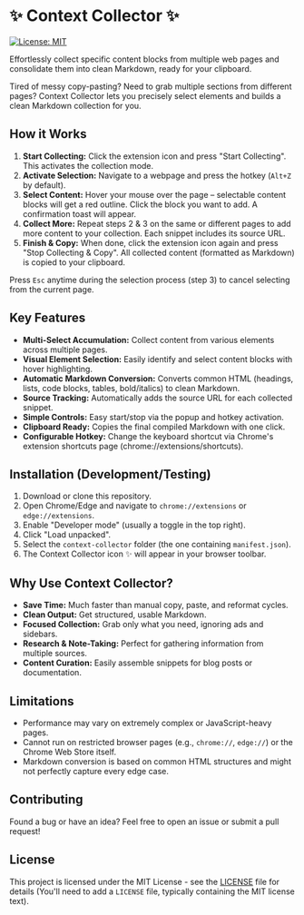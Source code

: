 # ✨ Context Collector ✨

[![License: MIT](https://img.shields.io/badge/License-MIT-blue.svg)](https://opensource.org/licenses/MIT)

Effortlessly collect specific content blocks from multiple web pages and consolidate them into clean Markdown, ready for your clipboard.

<!-- Optional: Add a GIF/Screenshot here demonstrating the selection process -->
<!-- ![Context Collector Demo](link_to_your_gif_or_screenshot.gif) -->

Tired of messy copy-pasting? Need to grab multiple sections from different pages? Context Collector lets you precisely select elements and builds a clean Markdown collection for you.

## How it Works

1.  **Start Collecting:** Click the extension icon and press "Start Collecting". This activates the collection mode.
2.  **Activate Selection:** Navigate to a webpage and press the hotkey (`Alt+Z` by default).
3.  **Select Content:** Hover your mouse over the page – selectable content blocks will get a red outline. Click the block you want to add. A confirmation toast will appear.
4.  **Collect More:** Repeat steps 2 & 3 on the same or different pages to add more content to your collection. Each snippet includes its source URL.
5.  **Finish & Copy:** When done, click the extension icon again and press "Stop Collecting & Copy". All collected content (formatted as Markdown) is copied to your clipboard.

Press `Esc` anytime during the selection process (step 3) to cancel selecting from the current page.

## Key Features

*   **Multi-Select Accumulation:** Collect content from various elements across multiple pages.
*   **Visual Element Selection:** Easily identify and select content blocks with hover highlighting.
*   **Automatic Markdown Conversion:** Converts common HTML (headings, lists, code blocks, tables, bold/italics) to clean Markdown.
*   **Source Tracking:** Automatically adds the source URL for each collected snippet.
*   **Simple Controls:** Easy start/stop via the popup and hotkey activation.
*   **Clipboard Ready:** Copies the final compiled Markdown with one click.
*   **Configurable Hotkey:** Change the keyboard shortcut via Chrome's extension shortcuts page (chrome://extensions/shortcuts).

## Installation (Development/Testing)

1.  Download or clone this repository.
2.  Open Chrome/Edge and navigate to `chrome://extensions` or `edge://extensions`.
3.  Enable "Developer mode" (usually a toggle in the top right).
4.  Click "Load unpacked".
5.  Select the `context-collector` folder (the one containing `manifest.json`).
6.  The Context Collector icon ✨ will appear in your browser toolbar.

## Why Use Context Collector?

*   **Save Time:** Much faster than manual copy, paste, and reformat cycles.
*   **Clean Output:** Get structured, usable Markdown.
*   **Focused Collection:** Grab only what you need, ignoring ads and sidebars.
*   **Research & Note-Taking:** Perfect for gathering information from multiple sources.
*   **Content Curation:** Easily assemble snippets for blog posts or documentation.

## Limitations

*   Performance may vary on extremely complex or JavaScript-heavy pages.
*   Cannot run on restricted browser pages (e.g., `chrome://`, `edge://`) or the Chrome Web Store itself.
*   Markdown conversion is based on common HTML structures and might not perfectly capture every edge case.

## Contributing

Found a bug or have an idea? Feel free to open an issue or submit a pull request!

## License

This project is licensed under the MIT License - see the [LICENSE](LICENSE) file for details (You'll need to add a `LICENSE` file, typically containing the MIT license text).